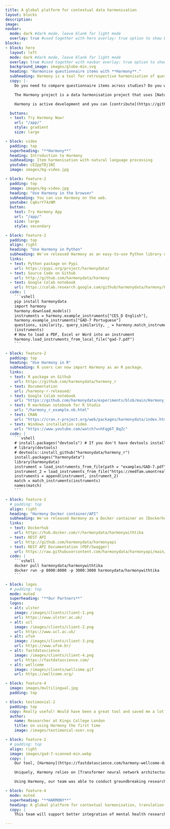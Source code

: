 ```yaml
---
title: A global platform for contextual data harmonisation
layout: blocks
description: 
image: 
navbar:
  mode: dark #dark mode, leave blank for light mode
  overlay: true #used together with hero overlay: true option to show background image behind the navbar
blocks:
- block: hero
  layout: left
  mode: dark #dark mode, leave blank for light mode
  overlay: true #used together with navbar overlay: true option to show background image behind the navbar
  background_image: images/globe-min.svg
  heading: "Harmonise questionnaire items with **Harmony**."
  subheading: Harmony is a tool for retrospective harmonisation of questionnaire items.
  copy: |-
    Do you need to compare questionnaire items across studies? Do you want to find the best match for a set of items? Are there are different versions of the same questionnaire floating around and you want to make sure how compatible they are? Are the questionnaires [written in different languages](/harmony-supports-over-8-languages/) that you would like to compare?

    The Harmony project is a data harmonisation project that uses [Natural Language Processing](https://fastdatascience.com/guide-natural-language-processing-nlp/) to help researchers make better use of existing data from different studies by supporting them with the harmonisation of various measures and items used in different studies. Harmony is a collaboration project between [Ulster University](https://ulster.ac.uk/), [University College London](https://ucl.ac.uk/), the [Universidade Federal de Santa Maria](https://www.ufsm.br/), and [Fast Data Science](http://fastdatascience.com/).  Harmony is funded by [Wellcome](https://wellcome.org/) as part of the [Wellcome Data Prize in Mental Health](https://wellcome.org/grant-funding/schemes/wellcome-mental-health-data-prize).

    Harmony is active development and you can [contribute](https://github.com/harmony/harmony) or [raise an issue](https://github.com/harmony/harmony/issues) on our Github.

  buttons:
  - text: Try Harmony Now!
    url: "/app/"
    style: gradient
    size: large

- block: video
  padding: top
  superheading: "**Harmony**"
  heading: Introduction to Harmony
  subheading: Item harmonisation with natural language processing
  youtube: cEZppTBj1NI
  image: images/bg-video.jpg

- block: feature-2
  padding: top
  image: images/bg-video.jpg
  heading: "Use Harmony in the browser"
  subheading: You can use Harmony on the web.
  youtube: CqAsrY74zNM
  button:
    text: Try Harmony App
    url: "/app/"
    size: large
    style: secondary

- block: feature-2
  padding: top
  align: right 
  heading: "Use Harmony in Python"
  subheading: We've released Harmony as an easy-to-use Python library on Pypi.
  links: 
  - text: Python package on Pypi
    url: https://pypi.org/project/harmonydata/
  - text: Source Code on Github
    url: http://github.com/harmonydata/harmony
  - text: Google Colab notebook
    url: https://colab.research.google.com/github/harmonydata/harmony/blob/main/Harmony_example_walkthrough.ipynb
  code: |
    ```vshell
    pip install harmonydata
    import harmony
    harmony.download_models()
    instruments = harmony.example_instruments["CES_D English"], 
    harmony.example_instruments["GAD-7 Portuguese"]
    questions, similarity, query_similarity, _ = harmony.match_instruments
    (instruments) 
    # How to load a PDF, Excel or Word into an instrument
    harmony.load_instruments_from_local_file("gad-7.pdf")
    ```

- block: feature-2
  padding: top
  heading: "Use Harmony in R"
  subheading: R users can now import Harmony as an R package.
  links: 
  - text: R package on Github
    url: https://github.com/harmonydata/harmony_r
  - text: Documentation
    url: /harmony-r-released/
  - text: Google Colab notebook
    url: "https://github.com/harmonydata/experiments/blob/main/Harmony_R_example.ipynb"
  - text: R markdown notebook for R Studio
    url: "/harmony_r_example.nb.html"
  - text: CRAN
    url: "https://cran.r-project.org/web/packages/harmonydata/index.html"
  - text: Windows installation video
    url: "https://www.youtube.com/watch?v=hFqg6T_BqZc"
  code: |
    ```vshell
    # install.packages("devtools") # If you don't have devtools installed already or CRAN is down.
    # library(devtools)
    # devtools::install_github("harmonydata/harmony_r")
    install.packages("harmonydata")
    library(harmonydata)
    instrument = load_instruments_from_file(path = "examples/GAD-7.pdf")
    instrument_2 = load_instruments_from_file("https://medfam.umontreal.ca/wp-content/uploads/sites/16/GAD-7-fran%C3%A7ais.pdf") 
    instruments = append(instrument, instrument_2)
    match = match_instruments(instruments)
    names(match)
    ```

- block: feature-2
  # padding: top
  align: right 
  heading: "Harmony Docker container/API"
  subheading: We've released Harmony as a Docker container on [Dockerhub](https://hub.docker.com/), running a REST API using FastAPI.
  links: 
  - text: Dockerhub
    url: https://hub.docker.com/r/harmonydata/harmonywithtika
  - text: REST API
    url: http://github.com/harmonydata/harmonyapi
  - text: REST API Documentation (PDF/Swagger)
    url: https://raw.githubusercontent.com/harmonydata/harmonyapi/main/docs/API_reference.pdf
  code: |
    ```vshell
    docker pull harmonydata/harmonywithtika
    docker run -p 8000:8000 -p 3000:3000 harmonydata/harmonywithtika
    ```

- block: logos
  # padding: top
  mode: muted
  superheading: "**Our Partners**"
  logos:
  - alt: ulster
    image: /images/clients/client-1.png
    url: https://www.ulster.ac.uk/
  - alt: ucl
    image: /images/clients/client-2.png
    url: https://www.ucl.ac.uk/
  - alt: ufsm
    image: /images/clients/client-3.png
    url: https://www.ufsm.br/
  - alt: fastdatascience
    image: /images/clients/client-4.png
    url: https://fastdatascience.com/
  - alt: wellcome
    image: /images/clients/wellcome.gif
    url: https://wellcome.org/

- block: feature-4
  image: images/multilingual.jpg
  padding: top

- block: testimonial-2
  padding: top
  copy: Really useful! Would have been a great tool and saved me a lot of time when I was trying to externally validate my risk prediction model in two cohorts.
  author:
    name: Researcher at Kings College London
    title: on using Harmony the first time
    image: /images/testimonial-user.svg

- block: feature-2
  # padding: top
  align: right
  image: images/gad-7-scanned-min.webp
  copy: |
    Our tool, [Harmony](https://fastdatascience.com/harmony-wellcome-data-prize/), allows researchers to upload a set of mental health questionnaires in PDF or Excel format, such as the [GAD-7 anxiety questionnaire](https://adaa.org/sites/default/files/GAD-7_Anxiety-updated_0.pdf). It identifies which questions among questionnaires are identical, similar in meaning, or antonyms of each other, and generates a network graph. This allows researchers to harmonise datasets.

    Uniquely, Harmony relies on [Transformer neural network architectures](https://deepai.org/machine-learning-glossary-and-terms/transformer-neural-network) and is not dependent on a dictionary approach or word list. This allows for [multilingual support](/harmony-supports-over-8-languages/) (English and Portuguese are our languages of focus), and Harmony is able to correctly map the GAD-7 used in the UK to the [GAD-7 used in Brazil](https://pesquisa.bvsalud.org/portal/resource/pt/lil-788637), despite the Brazilian questionnaire being in Brazilian Portuguese.

    Using Harmony, our team was able to conduct groundbreaking research into social isolation and anxiety with NLP supplying a quantitative measure of the equivalence of the different mental health datasets.

- block: feature-4
  mode: muted
  superheading: "**HARMONY**"
  heading: A global platform for contextual harmonisation, translation and cooperation in mental health research
  copy: |
    This team will support better integration of mental health research through a natural language processing harmonisation tool (Harmony), allowing researchers to compare data from existing studies to investigate the active ingredients of mental health. Led by Dr Eoin McElroy from Ulster University and Dr Bettina Moltrecht from University College London, the team will develop and demonstrate Harmony to answer research questions around human connection and its influence on the development of depression and anxiety in young people.

---
```


  

  

